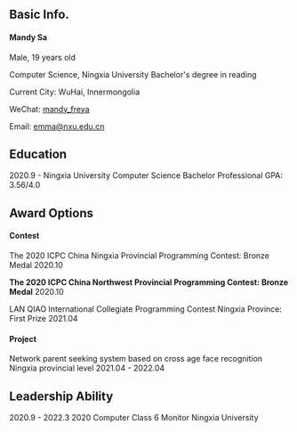 ## Basic Info.
#### Mandy Sa

Male, 19 years old

Computer Science, Ningxia University Bachelor's degree in reading

Current City: WuHai, Innermongolia

WeChat: [mandy_freya](https://u.wechat.com/EF_LRmh3faRzLXCKzjG8M5Y)

Email: emma@nxu.edu.cn




## Education

2020.9 - 	Ningxia University	Computer Science Bachelor  Professional GPA: 3.56/4.0





## Award Options

#### Contest

The 2020 ICPC China Ningxia Provincial Programming Contest: Bronze Medal	2020.10

**The 2020 ICPC China Northwest Provincial Programming Contest: Bronze Medal**	2020.10

LAN QIAO International Collegiate Programming Contest Ningxia Province: First Prize	2021.04




#### Project

Network parent seeking system based on cross age face recognition Ningxia provincial level	2021.04 - 2022.04




## Leadership Ability

2020.9 - 2022.3	2020 Computer Class 6	 Monitor	Ningxia University

